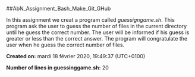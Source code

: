 ##AbN_Assignment_Bash_Make_Git_GHub

In this assignment we creat a program called *guessigngame.sh*. This program ask the user to guess the number of files in the current directory until he guess the correct number. The user will be informed if his guess is greater or less than the correct answer. The program will congratulate the user when he guess the correct number of files.

**Created on:** mardi 18 février 2020, 19:49:37 (UTC+0100)

**Number of lines in guessinggame.sh:** 
20
